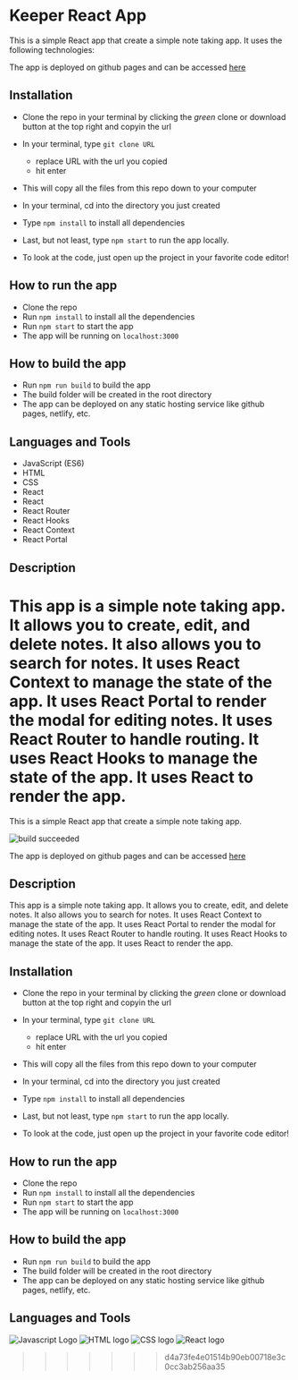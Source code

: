 # Keeper React App
This is a simple React app that  create a simple note taking app. It uses the following technologies:

The app is deployed on github pages and can be accessed [here](https://habiburrehmanbhattii.github.io/Keeper_clone_v1/)

## Installation
- Clone the repo in your terminal by clicking the _green_ clone or download button at the top right and copyin the url
- In your terminal, type ```git clone URL```
  - replace URL with the url you copied
  - hit enter
- This will copy all the files from this repo down to your computer
- In your terminal, cd into the directory you just created
- Type ```npm install``` to install all dependencies
- Last, but not least, type ```npm start``` to run the app locally.

- To look at the code, just open up the project in your favorite code editor!

## How to run the app
- Clone the repo
- Run `npm install` to install all the dependencies
- Run `npm start` to start the app
- The app will be running on `localhost:3000`

## How to build the app
- Run `npm run build` to build the app
- The build folder will be created in the root directory
- The app can be deployed on any static hosting service like github pages, netlify, etc.

## Languages and Tools
- JavaScript (ES6)
- HTML  
- CSS 
- React 
- React
- React Router
- React Hooks
- React Context
- React Portal


## Description
This app is a simple note taking app. It allows you to create, edit, and delete notes. It also allows you to search for notes. It uses React Context to manage the state of the app. It uses React Portal to render the modal for editing notes. It uses React Router to handle routing. It uses React Hooks to manage the state of the app. It uses React to render the app.
=======
This is a simple React app that  create a simple note taking app.

![build succeeded](https://img.shields.io/badge/build-succeeded-brightgreen.svg)

The app is deployed on github pages and can be accessed [here](https://habiburrehmanbhattii.github.io/Keeper_clone_v1/)


## Description
This app is a simple note taking app. It allows you to create, edit, and delete notes. It also allows you to search for notes. It uses React Context to manage the state of the app. It uses React Portal to render the modal for editing notes. It uses React Router to handle routing. It uses React Hooks to manage the state of the app. It uses React to render the app.


## Installation
- Clone the repo in your terminal by clicking the _green_ clone or download button at the top right and copyin the url
- In your terminal, type ```git clone URL```
  - replace URL with the url you copied
  - hit enter
- This will copy all the files from this repo down to your computer
- In your terminal, cd into the directory you just created
- Type ```npm install``` to install all dependencies
- Last, but not least, type ```npm start``` to run the app locally.

- To look at the code, just open up the project in your favorite code editor!

## How to run the app
- Clone the repo
- Run `npm install` to install all the dependencies
- Run `npm start` to start the app
- The app will be running on `localhost:3000`

## How to build the app
- Run `npm run build` to build the app
- The build folder will be created in the root directory
- The app can be deployed on any static hosting service like github pages, netlify, etc.

## Languages and Tools
![Javascript Logo](https://img.shields.io/badge/JavaScript-323330?style=for-the-badge&logo=javascript&logoColor=F7DF1E)
![HTML logo](https://img.shields.io/badge/HTML5-E34F26?style=for-the-badge&logo=html5&logoColor=white)
![CSS logo](https://img.shields.io/badge/CSS3-1572B6?style=for-the-badge&logo=css3&logoColor=white)
![React logo](https://img.shields.io/badge/React-20232A?style=for-the-badge&logo=react&logoColor=61DAFB)
![]()


>>>>>>> d4a73fe4e01514b90eb00718e3c0cc3ab256aa35
